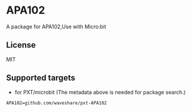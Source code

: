# APA102

A package for APA102,Use with Micro:bit

## License

MIT

## Supported targets

* for PXT/microbit
(The metadata above is needed for package search.)

```package
APA102=github.com/waveshare/pxt-APA102
```
